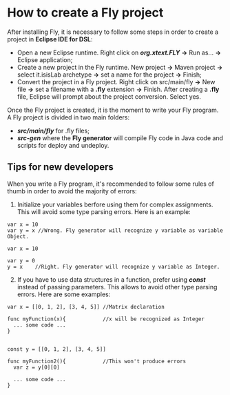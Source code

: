 # How to create a Fly project

After installing Fly, it is necessary to follow some steps in order to create a project in __Eclipse IDE for DSL__:

* Open a new Eclipse runtime. Right click on ___org.xtext.FLY___ __->__ Run as... __->__ Eclipse application;
* Create a new project in the Fly runtime. New project __->__ Maven project __->__ select it.isisLab archetype __->__ set a name for the project __->__ Finish;
* Convert the project in a Fly project. Right click on src/main/fly __->__ New file __->__ set a filename with a __.fly__ extension __->__ Finish. After creating a __.fly__ file, Eclipse will prompt about the project conversion. Select yes.

Once the Fly project is created, it is the moment to write your Fly program. A Fly project is divided in two main folders:

* ***src/main/fly*** for .fly files;
* ***src-gen*** where the __Fly generator__ will compile Fly code in Java code and scripts for deploy and undeploy.

## Tips for new developers
When you write a Fly program, it's recommended to follow some rules of thumb in order to avoid the majority of errors:

1. Initialize your variables berfore using them for complex assignments. This will avoid some type parsing errors. Here is an example:

```
var x = 10
var y = x //Wrong. Fly generator will recognize y variable as variable Object.

var x = 10

var y = 0
y = x    //Right. Fly generator will recognize y variable as Integer.
```

2. If you have to use data structures in a function, prefer using ___const___ instead of passing parameters. This allows to avoid other type parsing errors. Here are some examples:

```
var x = [[0, 1, 2], [3, 4, 5]] //Matrix declaration

func myFunction(x){            //x will be recognized as Integer
  ... some code ...
}


const y = [[0, 1, 2], [3, 4, 5]]

func myFunction2(){            //This won't produce errors 
  var z = y[0][0]
  
  ... some code ...
}
```
